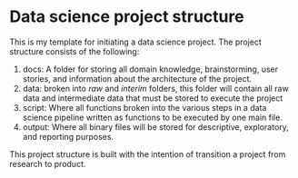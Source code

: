 # Data science project structure
This is my template for initiating a data science project. 
The project structure consists of the following: 
1. docs: A folder for storing all domain knowledge, brainstorming, user stories, and information about the architecture of the project. 
2. data: broken into *raw* and *interim* folders, this folder will contain all raw data and intermediate data that must be stored to execute the project
3. script: Where all functions broken into the various steps in a data science pipeline written as functions to be executed by one main file. 
4. output: Where all binary files will be stored for descriptive, exploratory, and reporting purposes.

This project structure is built with the intention of transition a project from research to product. 


